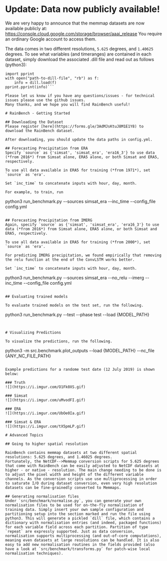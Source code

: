 # Update: Data now publicly available!

We are very happy to announce that the memmap datasets are now available publicly at:
https://console.cloud.google.com/storage/browser/aaai_release
You require an ordinary Google account to access them.

The data comes in two different resolutions, `5.625` degrees, and `1.40625` degrees.
To see what variables (and timeranges) are contained in each dataset, simply download the associated .dill file and read out as follows (python3):

```import dill
import pprint
with open("path-to-dill-file", "rb") as f:
    info = dill.load(f)
pprint.pprint(info)```

Please let us know if you have any questions/issues - for technical issues please use the github issues.
Many thanks, and we hope you will find RainBench useful!

# RainBench - Getting Started

## Downloading the Dataset
Please register [here](https://forms.gle/3AdMJsKtuJ8M1E1Y8) to download the RainBench dataset.

After downloading, you should update the data paths in config.yml.

## Forecasting Precipitation from ERA
Specify `source` as {'simsat', 'simsat_era', 'era16_3'} to use data (*from 2016*) from Simsat alone, ERA5 alone, or both Simsat and ERA5, respectively. 

To use all data available in ERA5 for training (*from 1971*), set `source` as 'era'.

Set `inc_time` to concatenate inputs with hour, day, month.

For example, to train, run

```
python3 run_benchmark.py --sources simsat_era --inc_time --config_file config.yml
```

## Forecasting Precipitation from IMERG
Again, specify `source` as {'simsat', 'simsat_era', 'era16_3'} to use data (*from 2016*) from Simsat alone, ERA5 alone, or both Simsat and ERA5, respectively. 

To use all data available in ERA5 for training (*from 2000*), set `source` as 'era'.

For predicting IMERG precipitation, we found empirically that removing the relu function at the end of the ConvLSTM works better.

Set `inc_time` to concatenate inputs with hour, day, month.

```
python3 run_benchmark.py --sources simsat_era --no_relu --imerg --inc_time --config_file config.yml
```

## Evaluating trained models

To evaluate trained models on the test set, run the following.

```
python3 run_benchmark.py --test --phase test --load {MODEL_PATH}
```


# Visualizing Predictions

To visualize the predictions, run the following. 

```
python3 -m src.benchmark.plot_outputs --load {MODEL_PATH} --nc_file {ANY_NC_FILE_PATH}
```

Example predictions for a randome test date (12 July 2019) is shown below:

### Truth
![](https://i.imgur.com/O1Fk0XS.gif)

### Simsat
![](https://i.imgur.com/uMvodFI.gif)

### ERA
![](https://i.imgur.com/UbOe0Ia.gif)

### Simsat & ERA
![](https://i.imgur.com/tX5pmLP.gif)

# Advanced Topics

## Going to higher spatial resolution

RainBench contains memmap datasets at two different spatial resolutions: 5.625 degrees, and 1.46025 degrees. 
Fortunately, the NetCDF-->Memmap conversion scripts for 5.625 degrees that come with RainBench can be easily adjusted to NetCDF datasets at higher - or native - resolution. The main change needing to be done is to adjust the pixel width and height of the different variable channels. As the conversion scripts use use multiprocessing in order to saturate I/O during dataset conversion, even very high resolution datasets can be fine-grainedly converted to Memmaps.

## Generating normalisation files
Under `src/benchmark/normalise.py`, you can generate your own normalisation files to be used for on-the-fly normalisation of training data. Simply insert your own sample configuration and partitioning setup into the section marked and run the file using python3. This will generate a pickled `dill` file, which contains a dictionary with normalisation entries (and indeed, packaged functions) for each variable field across each partition. Partition of type `repeat` are expressly supported. Just as data conversion, normalisation supports multiprocessing (and out-of-core computations), meaning even datasets at large resolutions can be handled. It is also easy to add new normalisation routines in the fields provided (also have a look at `src/benchmark/transforms.py` for patch-wise local normalisation techniques).

